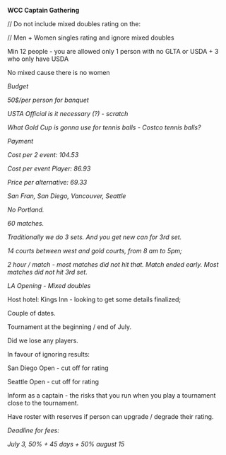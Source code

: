 
**WCC Captain Gathering**

// Do not include mixed doubles rating on the:

// Men + Women singles rating and ignore mixed doubles

  

Min 12 people - you are allowed only 1 person with no GLTA or USDA + 3 who only have USDA

  

No mixed cause there is no women

  

_Budget_

  

_50$/per person for banquet_

_USTA Official is it necessary (?) - scratch_

  

_What Gold Cup is gonna use for tennis balls - Costco tennis balls?_

  

_Payment_ 

_Cost per 2 event: 104.53_

_Cost per event Player: 86.93_

_Price per alternative: 69.33_

  

_San Fran, San Diego, Vancouver, Seattle_

_No Portland._ 

  

_60 matches._ 

_Traditionally we do 3 sets. And you get new can for 3rd set._

_14 courts between west and gold courts, from 8 am to 5pm;_

  

_2 hour / match - most matches did not hit that. Match ended early. Most matches did not hit 3rd set._

  

_LA Opening - Mixed doubles_ 

  

Host hotel: Kings Inn - looking to get some details finalized; 

Couple of dates. 

  

Tournament at the beginning / end of July. 

Did we lose any players.

  

In favour of ignoring results:

  

San Diego Open - cut off for rating

Seattle Open - cut off for rating

  

Inform as a captain - the risks that you run when you play a tournament close to the tournament. 

  

Have roster with reserves if person can upgrade / degrade their rating. 

  

_Deadline for fees:_ 

  

_July 3, 50% + 45 days + 50% august 15_